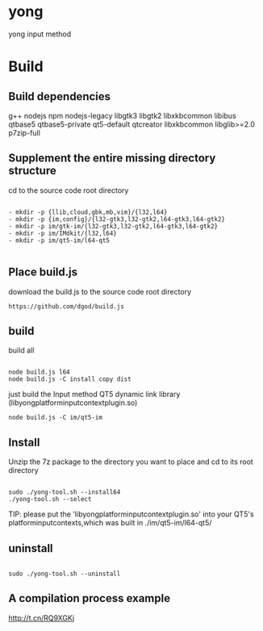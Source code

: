 # yong
yong input method
# Build

## Build dependencies

g++
nodejs 
npm 
nodejs-legacy 
libgtk3 
libgtk2 
libxkbcommon
libibus
qtbase5 qtbase5-private qt5-default qtcreator
libxkbcommon
libglib>=2.0
p7zip-full 

## Supplement the entire missing directory structure

cd to the source code root directory

```

- mkdir -p {llib,cloud,gbk,mb,vim}/{l32,l64} 
- mkdir -p {im,config}/{l32-gtk3,l32-gtk2,l64-gtk3,l64-gtk2} 
- mkdir -p im/gtk-im/{l32-gtk3,l32-gtk2,l64-gtk3,l64-gtk2} 
- mkdir -p im/IMdkit/{l32,l64} 
- mkdir -p im/qt5-im/l64-qt5 


```

## Place build.js


download the build.js to the source code root directory

```
https://github.com/dgod/build.js

```
## build 

build all

```

node build.js l64  
node build.js -C install copy dist

```
just build the Input method QT5 dynamic link library (libyongplatforminputcontextplugin.so)

```
node build.js -C im/qt5-im 

```

## Install

Unzip the 7z package to the directory you want to place and cd to its root directory

```

sudo ./yong-tool.sh --install64
./yong-tool.sh --select

```

TIP: please put the 'libyongplatforminputcontextplugin.so' into your QT5's platforminputcontexts,which was built in ./im/qt5-im/l64-qt5/


## uninstall 

```

sudo ./yong-tool.sh --uninstall

```
## A compilation process example

http://t.cn/RQ9XGKj

